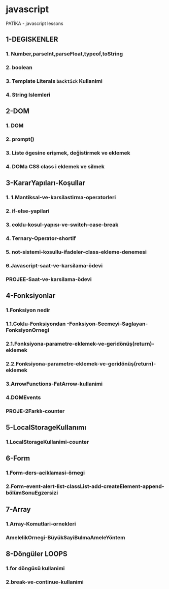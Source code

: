 # javascript
PATİKA - javascript lessons 

## 1-DEGISKENLER
### 1. Number,parseInt,parseFloat,typeof,toString
### 2. boolean
### 3. Template Literals `backtick` Kullanimi
### 4. String Islemleri

##  2-DOM
### 1. DOM
### 2. prompt()
### 3. Liste ögesine erişmek, değistirmek ve eklemek
### 4. DOMa CSS class i eklemek ve silmek


##  3-KararYapıları-Koşullar
### 1. 1.Mantiksal-ve-karsilastirma-operatorleri
### 2. if-else-yapilari
### 3. coklu-kosul-yapısı-ve-switch-case-break
### 4. Ternary-Operator-shortif
### 5. not-sistemi-kosullu-ifadeler-class-ekleme-denemesi
### 6.Javascript-saat-ve-karsilama-ödevi
### PROJEE-Saat-ve-karsilama-ödevi

## 4-Fonksiyonlar
### 1.Fonksiyon nedir
### 1.1.Coklu-Fonksiyondan -Fonksiyon-Secmeyi-Saglayan-FonksiyonOrnegi
### 2.1.Fonksiyona-parametre-eklemek-ve-geridönüş(return)-eklemek
### 2.2.Fonksiyona-parametre-eklemek-ve-geridönüş(return)-eklemek
### 3.ArrowFunctions-FatArrow-kullanimi
### 4.DOMEvents
### PROJE-2Farklı-counter

## 5-LocalStorageKullanımı
### 1.LocalStorageKullanimi-counter

## 6-Form
### 1.Form-ders-aciklamasi-örnegi
### 2.Form-event-alert-list-classList-add-createElement-append-bölümSonuEgzersizi

## 7-Array
### 1.Array-Komutlari-ornekleri
### AmelelikOrnegi-BüyükSayiBulmaAmeleYöntem

## 8-Döngüler LOOPS
### 1.for döngüsü kullanimi
### 2.break-ve-continue-kullanimi

